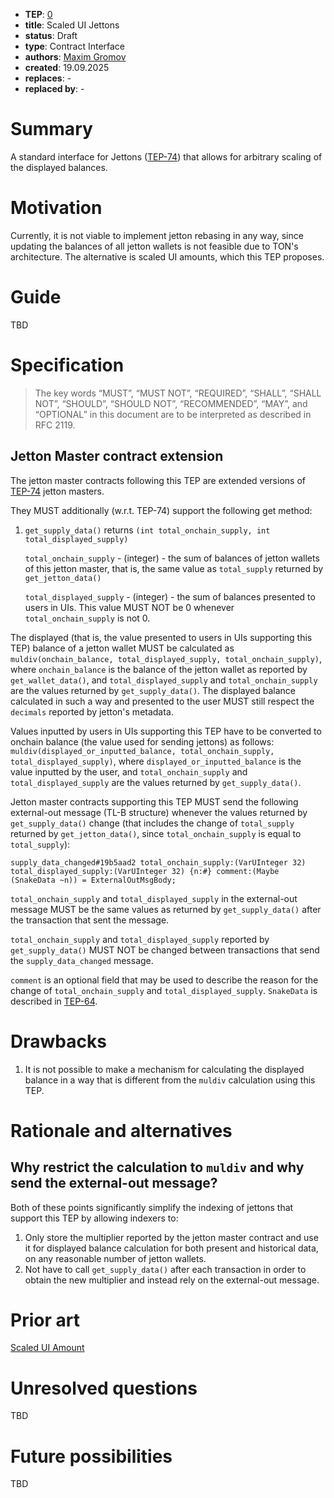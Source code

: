 - **TEP**: [0](https://github.com/ton-blockchain/TEPs/pull/0)
- **title**: Scaled UI Jettons
- **status**: Draft
- **type**: Contract Interface
- **authors**: [Maxim Gromov](https://github.com/krigga)
- **created**: 19.09.2025
- **replaces**: -
- **replaced by**: -

# Summary

A standard interface for Jettons ([TEP-74](https://github.com/ton-blockchain/TEPs/blob/master/text/0074-jettons-standard.md)) that allows for arbitrary scaling of the displayed balances.

# Motivation

Currently, it is not viable to implement jetton rebasing in any way, since updating the balances of all jetton wallets is not feasible due to TON's architecture. The alternative is scaled UI amounts, which this TEP proposes.

# Guide

TBD

# Specification

> The key words “MUST”, “MUST NOT”, “REQUIRED”, “SHALL”, “SHALL NOT”, “SHOULD”, “SHOULD NOT”, “RECOMMENDED”, “MAY”, and “OPTIONAL” in this document are to be interpreted as described in RFC 2119.

## Jetton Master contract extension

The jetton master contracts following this TEP are extended versions of [TEP-74](https://github.com/ton-blockchain/TEPs/blob/master/text/0074-jettons-standard.md) jetton masters.

They MUST additionally (w.r.t. TEP-74) support the following get method:
1. `get_supply_data()` returns `(int total_onchain_supply, int total_displayed_supply)`

   `total_onchain_supply` - (integer) - the sum of balances of jetton wallets of this jetton master, that is, the same value as `total_supply` returned by `get_jetton_data()`

   `total_displayed_supply` - (integer) - the sum of balances presented to users in UIs. This value MUST NOT be 0 whenever `total_onchain_supply` is not 0.

The displayed (that is, the value presented to users in UIs supporting this TEP) balance of a jetton wallet MUST be calculated as `muldiv(onchain_balance, total_displayed_supply, total_onchain_supply)`, where `onchain_balance` is the balance of the jetton wallet as reported by `get_wallet_data()`, and `total_displayed_supply` and `total_onchain_supply` are the values returned by `get_supply_data()`. The displayed balance calculated in such a way and presented to the user MUST still respect the `decimals` reported by jetton's metadata.

Values inputted by users in UIs supporting this TEP have to be converted to onchain balance (the value used for sending jettons) as follows: `muldiv(displayed_or_inputted_balance, total_onchain_supply, total_displayed_supply)`, where `displayed_or_inputted_balance` is the value inputted by the user, and `total_onchain_supply` and `total_displayed_supply` are the values returned by `get_supply_data()`.

Jetton master contracts supporting this TEP MUST send the following external-out message (TL-B structure) whenever the values returned by `get_supply_data()` change (that includes the change of `total_supply` returned by `get_jetton_data()`, since `total_onchain_supply` is equal to `total_supply`):
```
supply_data_changed#19b5aad2 total_onchain_supply:(VarUInteger 32) total_displayed_supply:(VarUInteger 32) {n:#} comment:(Maybe (SnakeData ~n)) = ExternalOutMsgBody;
```

`total_onchain_supply` and `total_displayed_supply` in the external-out message MUST be the same values as returned by `get_supply_data()` after the transaction that sent the message.

`total_onchain_supply` and `total_displayed_supply` reported by `get_supply_data()` MUST NOT be changed between transactions that send the `supply_data_changed` message.

`comment` is an optional field that may be used to describe the reason for the change of `total_onchain_supply` and `total_displayed_supply`. `SnakeData` is described in [TEP-64](https://github.com/ton-blockchain/TEPs/blob/master/text/0064-token-data-standard.md#data-serialization).

# Drawbacks

1. It is not possible to make a mechanism for calculating the displayed balance in a way that is different from the `muldiv` calculation using this TEP.

# Rationale and alternatives

## Why restrict the calculation to `muldiv` and why send the external-out message?

Both of these points significantly simplify the indexing of jettons that support this TEP by allowing indexers to:

1. Only store the multiplier reported by the jetton master contract and use it for displayed balance calculation for both present and historical data, on any reasonable number of jetton wallets.
2. Not have to call `get_supply_data()` after each transaction in order to obtain the new multiplier and instead rely on the external-out message.

# Prior art

[Scaled UI Amount](https://solana.com/docs/tokens/extensions/scaled-ui-amount)

# Unresolved questions

TBD

# Future possibilities

TBD
